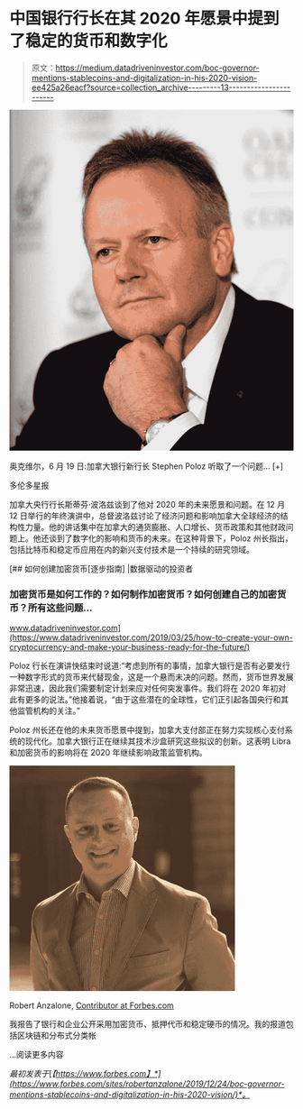 # 中国银行行长在其 2020 年愿景中提到了稳定的货币和数字化

> 原文：<https://medium.datadriveninvestor.com/boc-governor-mentions-stablecoins-and-digitalization-in-his-2020-vision-ee425a26eacf?source=collection_archive---------13----------------------->

![](img/b1571664d2d0d14da9e34cc3a337facd.png)

奥克维尔，6 月 19 日:加拿大银行新行长 Stephen Poloz 听取了一个问题… [+]

多伦多星报

加拿大央行行长斯蒂芬·波洛兹谈到了他对 2020 年的未来愿景和问题。在 12 月 12 日举行的年终演讲中，总督波洛兹讨论了经济问题和影响加拿大全球经济的结构性力量。他的讲话集中在加拿大的通货膨胀、人口增长、货币政策和其他财政问题上。他还谈到了数字化的影响和货币的未来。在这种背景下，Poloz 州长指出，包括比特币和稳定币应用在内的新兴支付技术是一个持续的研究领域。

[](https://www.datadriveninvestor.com/2019/03/25/how-to-create-your-own-cryptocurrency-and-make-your-business-ready-for-the-future/) [## 如何创建加密货币[逐步指南] |数据驱动的投资者

### 加密货币是如何工作的？如何制作加密货币？如何创建自己的加密货币？所有这些问题…

www.datadriveninvestor.com](https://www.datadriveninvestor.com/2019/03/25/how-to-create-your-own-cryptocurrency-and-make-your-business-ready-for-the-future/) 

Poloz 行长在演讲快结束时说道:“考虑到所有的事情，加拿大银行是否有必要发行一种数字形式的货币来代替现金，这是一个悬而未决的问题。然而，货币世界发展非常迅速，因此我们需要制定计划来应对任何突发事件。我们将在 2020 年初对此有更多的说法。”他接着说，“由于这些潜在的全球性，它们正引起各国央行和其他监管机构的关注。”

Poloz 州长还在他的未来货币愿景中提到，加拿大支付部正在努力实现核心支付系统的现代化。加拿大银行正在继续其技术沙盒研究这些拟议的创新。这表明 Libra 和加密货币的影响将在 2020 年继续影响政策监管机构。

![](img/9375440b47af7f741104a05399051c48.png)

Robert Anzalone, [Contributor at Forbes.com](https://www.forbes.com/sites/robertanzalone/#192465b84c9a)

我报告了银行和企业公开采用加密货币、抵押代币和稳定硬币的情况。我的报道包括区块链和分布式分类帐

…阅读更多内容

*最初发表于*[*【https://www.forbes.com】*](https://www.forbes.com/sites/robertanzalone/2019/12/24/boc-governor-mentions-stablecoins-and-digitalization-in-his-2020-vision/)*。*